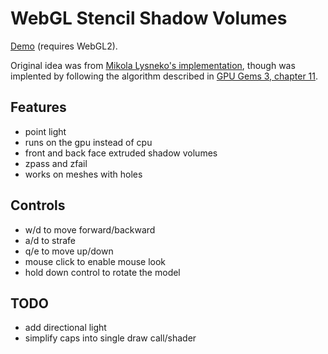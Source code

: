 # WebGL Stencil Shadow Volumes

[Demo](http://andrewhills.github.io/webgl-stencil-shadow-volumes/demo.html) (requires WebGL2).

Original idea was from [Mikola Lysneko's implementation](https://github.com/stackgl/webgl-workshop/tree/master/exercises/stencil-shadows), though was implented by following the algorithm described in [GPU Gems 3, chapter 11](https://developer.nvidia.com/gpugems/GPUGems3/gpugems3_ch11.html).

## Features
* point light
* runs on the gpu instead of cpu
* front and back face extruded shadow volumes
* zpass and zfail
* works on meshes with holes

## Controls

* w/d to move forward/backward
* a/d to strafe
* q/e to move up/down
* mouse click to enable mouse look
* hold down control to rotate the model

## TODO

* add directional light
* simplify caps into single draw call/shader